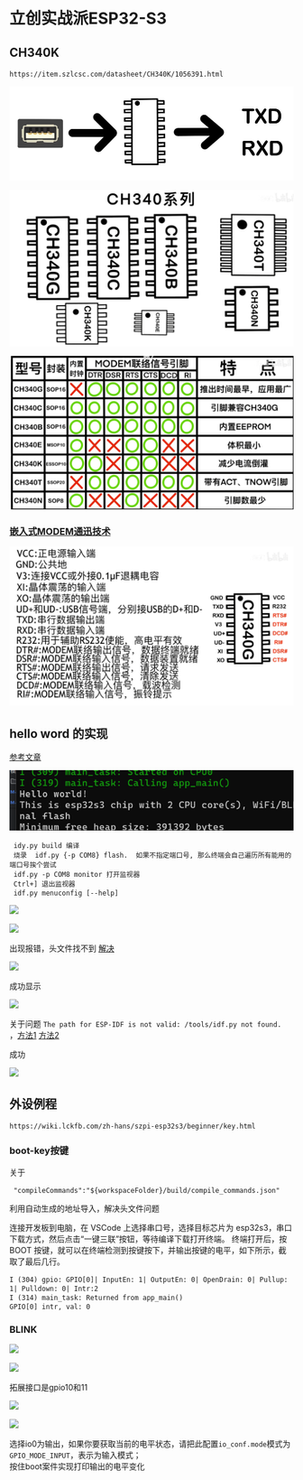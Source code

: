 # 立创实战派ESP32-S3

## CH340K

    https://item.szlcsc.com/datasheet/CH340K/1056391.html

![](/JLC/Images/24/12/img.png)

![](/JLC/Images/24/12/img_1.png)

![](/JLC/Images/24/12/img_2.png)

### [嵌入式MODEM通迅技术](https://blog.csdn.net/sukhoi27smk/article/details/19302411)

![](/JLC/Images/24/12/img_3.png)


## hello word 的实现

[参考文章](https://blog.csdn.net/Lovely_him/article/details/143655419)

![](/JLC/Images/24/12/img_5.png)

~~~
 idy.py build 编译
 烧录  idf.py {-p COM8} flash.  如果不指定端口号, 那么终端会自己遍历所有能用的端口号挨个尝试
 idf.py -p COM8 monitor 打开监视器
 Ctrl+] 退出监视器
 idf.py menuconfig [--help]  
~~~~

![](/JLC/Images/24/12/img_4.png)

![](/JLC/Images/24/12/img_6.png)

出现报错，头文件找不到    [解决](https://blog.csdn.net/qq_37868450/article/details/105013325)

![](/JLC/Images/24/12/img_7.png)

成功显示

![](/JLC/Images/24/12/img_8.png)

关于问题 `The path for ESP-IDF is not valid: /tools/idf.py not found. `  ，[方法1](https://blog.csdn.net/qq_44903752/article/details/142566895)
[方法2](https://blog.csdn.net/m0_57717860/article/details/142587208)

成功

![](/JLC/Images/24/12/img_9.png)

## 外设例程

    https://wiki.lckfb.com/zh-hans/szpi-esp32s3/beginner/key.html

### boot-key按键

关于

     "compileCommands":"${workspaceFolder}/build/compile_commands.json"

利用自动生成的地址导入，解决头文件问题

连接开发板到电脑，在 VSCode 上选择串口号，选择目标芯片为 esp32s3，串口下载方式，然后点击“一键三联”按钮，等待编译下载打开终端。
终端打开后，按 BOOT 按键，就可以在终端检测到按键按下，并输出按键的电平，如下所示，截取了最后几行。

    I (304) gpio: GPIO[0]| InputEn: 1| OutputEn: 0| OpenDrain: 0| Pullup: 1| Pulldown: 0| Intr:2
    I (314) main_task: Returned from app_main()
    GPIO[0] intr, val: 0

### BLINK

![](/JLC/Images/24/12/img_10.png)

![](/JLC/Images/24/12/img_11.png)

拓展接口是gpio10和11

![](/JLC/Images/24/12/img_12.png)

![](/JLC/Images/24/12/img_13.png)

选择io0为输出，如果你要获取当前的电平状态，请把此配置`io_conf.mode`模式为`GPIO_MODE_INPUT`，表示为输入模式；\
按住boot案件实现打印输出的电平变化